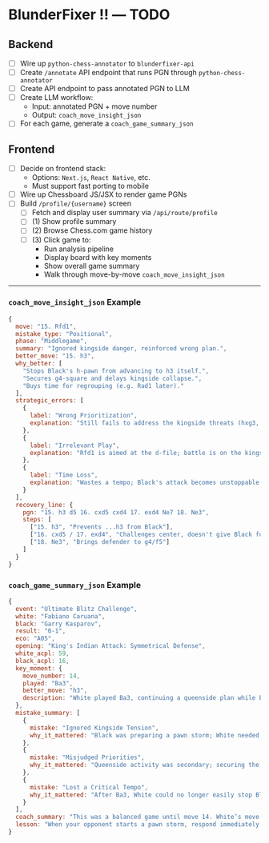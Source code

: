 # BlunderFixer ‼️ — TODO

## Backend

- [ ] Wire up `python-chess-annotator` to `blunderfixer-api`
- [ ] Create `/annotate` API endpoint that runs PGN through `python-chess-annotator`
- [ ] Create API endpoint to pass annotated PGN to LLM
- [ ] Create LLM workflow:
  - Input: annotated PGN + move number
  - Output: `coach_move_insight_json`
- [ ] For each game, generate a `coach_game_summary_json`

## Frontend

- [ ] Decide on frontend stack:
  - Options: `Next.js`, `React Native`, etc.
  - Must support fast porting to mobile
- [ ] Wire up Chessboard JS/JSX to render game PGNs
- [ ] Build `/profile/{username}` screen
  - [ ] Fetch and display user summary via `/api/route/profile`
  - [ ] (1) Show profile summary
  - [ ] (2) Browse Chess.com game history
  - [ ] (3) Click game to:
    - Run analysis pipeline
    - Display board with key moments
    - Show overall game summary
    - Walk through move-by-move `coach_move_insight_json`

---

### `coach_move_insight_json` Example

```javascript
{
  move: "15. Rfd1",
  mistake_type: "Positional",
  phase: "Middlegame",
  summary: "Ignored kingside danger, reinforced wrong plan.",
  better_move: "15. h3",
  why_better: [
    "Stops Black's h-pawn from advancing to h3 itself.",
    "Secures g4-square and delays kingside collapse.",
    "Buys time for regrouping (e.g. Rad1 later)."
  ],
  strategic_errors: [
    {
      label: "Wrong Prioritization",
      explanation: "Still fails to address the kingside threats (hxg3, g4 pressure)."
    },
    {
      label: "Irrelevant Play",
      explanation: "Rfd1 is aimed at the d-file; battle is on the kingside."
    },
    {
      label: "Time Loss",
      explanation: "Wastes a tempo; Black's attack becomes unstoppable."
    }
  ],
  recovery_line: {
    pgn: "15. h3 d5 16. cxd5 cxd4 17. exd4 Ne7 18. Ne3",
    steps: [
      ["15. h3", "Prevents ...h3 from Black"],
      ["16. cxd5 / 17. exd4", "Challenges center, doesn't give Black full control"],
      ["18. Ne3", "Brings defender to g4/f5"]
    ]
  }
}
```

### `coach_game_summary_json` Example

```javascript
{
  event: "Ultimate Blitz Challenge",
  white: "Fabiano Caruana",
  black: "Garry Kasparov",
  result: "0-1",
  eco: "A05",
  opening: "King's Indian Attack: Symmetrical Defense",
  white_acpl: 59,
  black_acpl: 16,
  key_moment: {
    move_number: 14,
    played: "Ba3",
    better_move: "h3",
    description: "White played Ba3, continuing a queenside plan while Black was preparing a kingside pawn storm. This failed to address the main threat in the position."
  },
  mistake_summary: [
    {
      mistake: "Ignored Kingside Tension",
      why_it_mattered: "Black was preparing a pawn storm; White needed to defend, not counterattack elsewhere."
    },
    {
      mistake: "Misjudged Priorities",
      why_it_mattered: "Queenside activity was secondary; securing the king was urgent."
    },
    {
      mistake: "Lost a Critical Tempo",
      why_it_mattered: "After Ba3, White could no longer easily stop Black’s advancing pawns."
    }
  ],
  coach_summary: "This was a balanced game until move 14. White’s move Ba3 misjudged the position, focusing on the queenside while the kingside required immediate defensive attention. Black steadily increased pressure and converted the advantage with strong attacking play.",
  lesson: "When your opponent starts a pawn storm, respond immediately. Ignoring it can lead to irreversible weaknesses."
}
```
